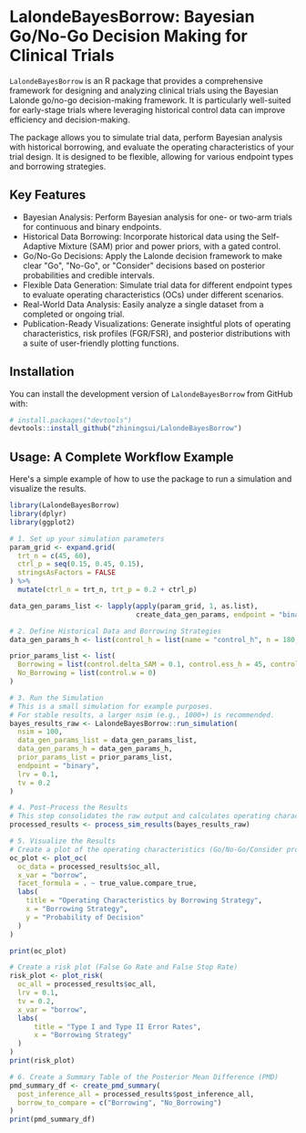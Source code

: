 # LalondeBayesBorrow: Bayesian Go/No-Go Decision Making for Clinical Trials
`LalondeBayesBorrow` is an R package that provides a comprehensive framework for designing and analyzing clinical trials using the Bayesian Lalonde go/no-go decision-making framework. It is particularly well-suited for early-stage trials where leveraging historical control data can improve efficiency and decision-making.

The package allows you to simulate trial data, perform Bayesian analysis with historical borrowing, and evaluate the operating characteristics of your trial design. It is designed to be flexible, allowing for various endpoint types and borrowing strategies.

## Key Features
- Bayesian Analysis: Perform Bayesian analysis for one- or two-arm trials for continuous and binary endpoints.
- Historical Data Borrowing: Incorporate historical data using the Self-Adaptive Mixture (SAM) prior and power priors, with a gated control.
- Go/No-Go Decisions: Apply the Lalonde decision framework to make clear "Go", "No-Go", or "Consider" decisions based on posterior probabilities and credible intervals.
- Flexible Data Generation: Simulate trial data for different endpoint types to evaluate operating characteristics (OCs) under different scenarios.
- Real-World Data Analysis: Easily analyze a single dataset from a completed or ongoing trial.
- Publication-Ready Visualizations: Generate insightful plots of operating characteristics, risk profiles (FGR/FSR), and posterior distributions with a suite of user-friendly plotting functions.

## Installation  
You can install the development version of `LalondeBayesBorrow` from GitHub with:
```R
# install.packages("devtools")
devtools::install_github("zhiningsui/LalondeBayesBorrow")
```

## Usage: A Complete Workflow Example

Here's a simple example of how to use the package to run a simulation and visualize the results.

```R
library(LalondeBayesBorrow)
library(dplyr)
library(ggplot2)

# 1. Set up your simulation parameters
param_grid <- expand.grid(
  trt_n = c(45, 60),
  ctrl_p = seq(0.15, 0.45, 0.15),
  stringsAsFactors = FALSE
) %>%
  mutate(ctrl_n = trt_n, trt_p = 0.2 + ctrl_p)

data_gen_params_list <- lapply(apply(param_grid, 1, as.list),
                               create_data_gen_params, endpoint = "binary")

# 2. Define Historical Data and Borrowing Strategies
data_gen_params_h <- list(control_h = list(name = "control_h", n = 180, p = 0.3))

prior_params_list <- list(
  Borrowing = list(control.delta_SAM = 0.1, control.ess_h = 45, control.w = NULL),
  No_Borrowing = list(control.w = 0)
)

# 3. Run the Simulation
# This is a small simulation for example purposes.
# For stable results, a larger nsim (e.g., 1000+) is recommended.
bayes_results_raw <- LalondeBayesBorrow::run_simulation(
  nsim = 100,
  data_gen_params_list = data_gen_params_list,
  data_gen_params_h = data_gen_params_h,
  prior_params_list = prior_params_list,
  endpoint = "binary",
  lrv = 0.1,
  tv = 0.2
)

# 4. Post-Process the Results
# This step consolidates the raw output and calculates operating characteristics.
processed_results <- process_sim_results(bayes_results_raw)

# 5. Visualize the Results
# Create a plot of the operating characteristics (Go/No-Go/Consider probabilities).
oc_plot <- plot_oc(
  oc_data = processed_results$oc_all,
  x_var = "borrow",
  facet_formula = . ~ true_value.compare_true,
  labs(
    title = "Operating Characteristics by Borrowing Strategy",
    x = "Borrowing Strategy",
    y = "Probability of Decision"
  )
)

print(oc_plot)

# Create a risk plot (False Go Rate and False Stop Rate)
risk_plot <- plot_risk(
  oc_all = processed_results$oc_all,
  lrv = 0.1,
  tv = 0.2,
  x_var = "borrow",
  labs(
      title = "Type I and Type II Error Rates",
      x = "Borrowing Strategy"
  )
)
print(risk_plot)

# 6. Create a Summary Table of the Posterior Mean Difference (PMD)
pmd_summary_df <- create_pmd_summary(
  post_inference_all = processed_results$post_inference_all,
  borrow_to_compare = c("Borrowing", "No_Borrowing")
)
print(pmd_summary_df)
```

